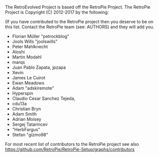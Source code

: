 The RetroEvolved Project is based off the RetroPie Project.
The RetroPie Project is Copyright (C) 2012-2017 by the following:

(If you have contributed to the RetroPie project then you deserve to be on this
list. Contact the RetroPie team (see: AUTHORS) and they will add you.

* Florian Müller "petrockblog"
* Jools Wills "joolswills"
* Peter Mahlknecht
* Aloshi
* Martin Modahl
* marqs
* Juan Pablo Zapata, jpzapa
* Xevin
* James Le Cuirot
* Ewan Meadows
* Adam "adskiremote"
* Hyperspin
* Claudio Cesar Sanchez Tejeda,
* cdu13a
* Christian Bryn
* Adam Smith
* Adrian Moisey
* Sergej Tatarincev
* "HerbFargus"
* Stefan "gizmo98"

For most recent list of contributors to the RetroPie project see also https://github.com/RetroPie/RetroPie-Setup/graphs/contributors
